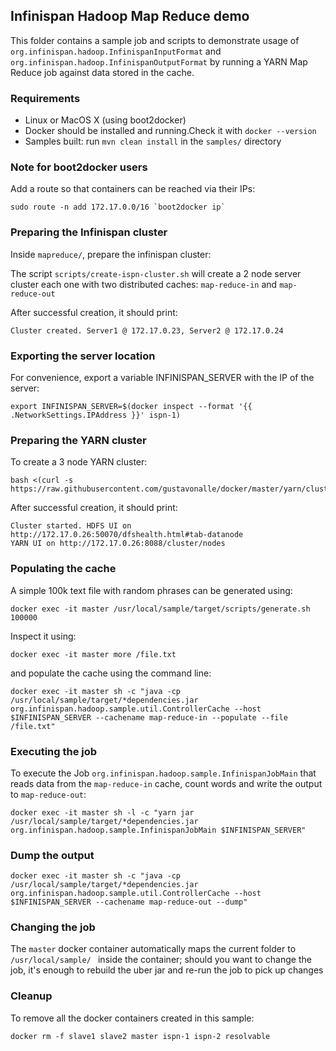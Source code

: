 ## Infinispan Hadoop Map Reduce demo 

This folder contains a sample job and scripts to demonstrate usage of ```org.infinispan.hadoop.InfinispanInputFormat``` and ```org.infinispan.hadoop.InfinispanOutputFormat```
by running a YARN Map Reduce job against data stored in the cache.

### Requirements

* Linux or MacOS X (using boot2docker)
* Docker should be installed and running.Check it with ```docker --version```  
* Samples built: run ```mvn clean install``` in the ```samples/``` directory

### Note for boot2docker users

Add a route so that containers can be reached via their IPs:

```
sudo route -n add 172.17.0.0/16 `boot2docker ip`
```

### Preparing the Infinispan cluster

Inside ```mapreduce/```, prepare the infinispan cluster:

The script ```scripts/create-ispn-cluster.sh``` will create a 2 node server cluster each one with two distributed caches: ```map-reduce-in``` and ```map-reduce-out```

After successful creation, it should print:

```
Cluster created. Server1 @ 172.17.0.23, Server2 @ 172.17.0.24
```

### Exporting the server location

For convenience, export a variable INFINISPAN_SERVER with the IP of the server:

```
export INFINISPAN_SERVER=$(docker inspect --format '{{ .NetworkSettings.IPAddress }}' ispn-1)
```

### Preparing the YARN cluster

To create a 3 node YARN cluster:

```
bash <(curl -s https://raw.githubusercontent.com/gustavonalle/docker/master/yarn/cluster.sh)
```

After successful creation, it should print:

```
Cluster started. HDFS UI on http://172.17.0.26:50070/dfshealth.html#tab-datanode
YARN UI on http://172.17.0.26:8088/cluster/nodes
```

### Populating the cache

A simple 100k text file with random phrases can be generated using:

```docker exec -it master /usr/local/sample/target/scripts/generate.sh 100000```

Inspect it using:

```
docker exec -it master more /file.txt
```

and populate the cache using the command line:

```
docker exec -it master sh -c "java -cp /usr/local/sample/target/*dependencies.jar  org.infinispan.hadoop.sample.util.ControllerCache --host $INFINISPAN_SERVER --cachename map-reduce-in --populate --file /file.txt"
``` 
 
### Executing the job

To execute the Job ```org.infinispan.hadoop.sample.InfinispanJobMain``` that reads data from the ```map-reduce-in``` cache, count words and write the output to ```map-reduce-out```:

```
docker exec -it master sh -l -c "yarn jar /usr/local/sample/target/*dependencies.jar org.infinispan.hadoop.sample.InfinispanJobMain $INFINISPAN_SERVER"
```

### Dump the output

```
docker exec -it master sh -c "java -cp /usr/local/sample/target/*dependencies.jar org.infinispan.hadoop.sample.util.ControllerCache --host $INFINISPAN_SERVER --cachename map-reduce-out --dump"
```

### Changing the job

The ```master``` docker container automatically maps the current folder to ```/usr/local/sample/ ``` inside the container; should you want to change the job, it's enough to rebuild the uber jar and re-run the job to pick up changes

### Cleanup

To remove all the docker containers created in this sample:

```
docker rm -f slave1 slave2 master ispn-1 ispn-2 resolvable
```

